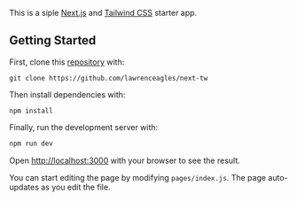 This is a siple [Next.js](https://nextjs.org/) and [Tailwind CSS]() starter app.

## Getting Started

First, clone this [repository](https://github.com/lawrenceagles/next-tw) with:

```
git clone https://github.com/lawrenceagles/next-tw 
```

Then install dependencies with:

```
npm install
```

Finally, run the development server with:

```bash
npm run dev
```

Open [http://localhost:3000](http://localhost:3000) with your browser to see the result.

You can start editing the page by modifying `pages/index.js`. The page auto-updates as you edit the file.
